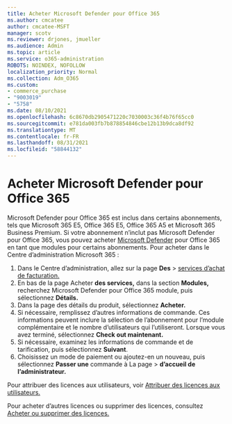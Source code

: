 ```yaml
---
title: Acheter Microsoft Defender pour Office 365
ms.author: cmcatee
author: cmcatee-MSFT
manager: scotv
ms.reviewer: drjones, jmueller
ms.audience: Admin
ms.topic: article
ms.service: o365-administration
ROBOTS: NOINDEX, NOFOLLOW
localization_priority: Normal
ms.collection: Adm_O365
ms.custom:
- commerce_purchase
- "9003019"
- "5758"
ms.date: 08/10/2021
ms.openlocfilehash: 6c8670db2905471220c7030003c36f4b76f65cc0
ms.sourcegitcommit: e781da003fb7b878854846cbe12b13b9dca8df92
ms.translationtype: MT
ms.contentlocale: fr-FR
ms.lasthandoff: 08/31/2021
ms.locfileid: "58844132"
---
```

# <a name="purchase-microsoft-defender-for-office-365"></a>Acheter Microsoft Defender pour Office 365

Microsoft Defender pour Office 365 est inclus dans certains abonnements, tels que Microsoft 365 E5, Office 365 E5, Office 365 A5 et Microsoft 365 Business Premium. Si votre abonnement n’inclut pas Microsoft Defender pour Office 365, vous pouvez acheter [Microsoft Defender](https://docs.microsoft.com/microsoft-365/security/office-365-security/office-365-atp) pour Office 365 en tant que modules pour certains abonnements. Pour acheter dans le Centre d’administration Microsoft 365 :

1. Dans le Centre d’administration, allez sur la page **Des**  >  [services d’achat de facturation.](https://go.microsoft.com/fwlink/p/?linkid=868433)
2. En bas de la page Acheter **des services,** dans la section **Modules,** recherchez Microsoft Defender pour Office 365 module, puis sélectionnez **Détails.**
3. Dans la page des détails du produit, sélectionnez **Acheter.**
4. Si nécessaire, remplissez d’autres informations de commande. Ces informations peuvent inclure la sélection de l’abonnement pour l’module complémentaire et le nombre d’utilisateurs qui l’utiliseront. Lorsque vous avez terminé, sélectionnez **Check out maintenant.**
5. Si nécessaire, examinez les informations de commande et de tarification, puis sélectionnez **Suivant**.
6. Choisissez un mode de paiement ou ajoutez-en un nouveau, puis sélectionnez **Passer une** commande à La page  >  **d’accueil de l’administrateur.**

Pour attribuer des licences aux utilisateurs, voir [Attribuer des licences aux utilisateurs.](https://docs.microsoft.com/microsoft-365/admin/manage/assign-licenses-to-users)

Pour acheter d’autres licences ou supprimer des licences, consultez [Acheter ou supprimer des licences.](https://docs.microsoft.com/microsoft-365/commerce/licenses/buy-licenses#buy-or-remove-licenses-for-your-business-subscription)